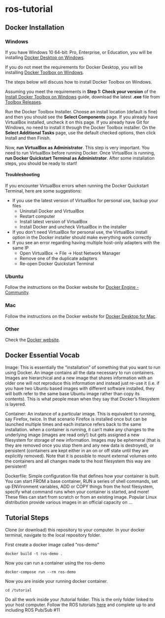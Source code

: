 # ros-tutorial

## Docker Installation

### Windows
If you have Windows 10 64-bit: Pro, Enterprise, or Education, you will be installing [Docker Desktop on Windows](https://docs.docker.com/docker-for-windows/install/).

If you do not meet the requirements for Docker Desktop, you will be installing [Docker Toolbox on Windows](https://docs.docker.com/toolbox/toolbox_install_windows/).

The steps below will discuss how to install Docker Toolbox on Windows.

Assuming you meet the requirements in **Step 1: Check your version** of the [Install Docker Toolbox on Windows](https://docs.docker.com/toolbox/toolbox_install_windows/#step-1-check-your-version) guide, download the latest **.exe** file from [Toolbox Releases](https://github.com/docker/toolbox/releases).

Run the Docker Toolbox Installer. Choose an install location (default is fine) and then you should see the **Select Components** page. If you already have VirtualBox installed, uncheck it on this page. If you already have Git for Windows, no need to install it through the Docker Toolbox installer. On the **Select Additional Tasks** page, use the default checked options, then click Install and then Finish.

Now, **run VirtualBox as Administrator**. This step is very important. You need to run VirtualBox before running Docker. Once VirtualBox is running, **run Docker Quickstart Terminal as Administrator**. After some installation steps, you should be ready to start!

#### Troubleshooting
If you encounter VirtualBox errors when running the Docker Quickstart Terminal, here are some suggestions:
* If you use the latest version of VirtualBox for personal use, backup your files
  * Uninstall Docker and VirtualBox
  * Restart computer
  * Install latest version of VirtualBox
  * Install Docker and uncheck VirtualBox in the installer
* If you don't need VirtualBox for personal use, the VirtualBox install option in the Docker installer should make everything work correctly
* If you see an error regarding having multiple host-only adapters with the same IP
  * Open VirtualBox -> File -> Host Network Manager
  * Remove one of the duplicate adapters
  * Re-open Docker Quickstart Terminal 

### Ubuntu
Follow the instructions on the Docker website for [Docker Engine - Community](https://docs.docker.com/install/linux/docker-ce/ubuntu/).

### Mac
Follow the instructions on the Docker website for [Docker Desktop for Mac](https://docs.docker.com/docker-for-mac/).

### Other
Check the [Docker website](https://www.docker.com/).

## Docker Essential Vocab

Image: This is essentially the “installation” of something that you want to run using
Docker. An image contains all the data necessary to run containers. Images 
are hierarchical and a new image that shares information with an older 
one will not reproduce this information and instead just re-use it (i.e. if 
you have two Ubuntu based images with different software installed, they 
will both refer to the same base Ubuntu image rather than copy its contents). 
This is what people mean when they say that Docker’s filesystem is layered.

Container: An instance of a particular image. This is equivalent to running,
say Firefox, twice. In that scenario Firefox is installed once but can be 
launched multiple times and each instance refers back to the same installation.
when a container is running, it can’t make any changes to the underlying image 
(images are read only!) but gets assigned a new filesystem for storage of 
new information. Images may be ephemeral (that is they are removed once you 
stop them and any new data is destroyed), or persistent (containers are 
kept either in an on or off state until they are explicitly removed). 
Note that it is possible to mount external volumes onto the containers 
and all changes made to the host filesystem this way are persistent!

Dockerfile: Simple configuration file that defines how your container is 
built. You can start FROM a base container, RUN a series of shell commands, 
set up ENVironment variables, ADD or COPY things from the host filesystem, 
specify what command runs when your container is started, and more! These 
files can start from scratch or from an existing image. Popular Linux 
distribution provide various images in an official capacity on …

## Tutorial Steps

Clone (or download) this repository to your computer. In your docker terminal, navigate to the local repository folder.

First create a docker image called "ros-demo"  


`docker build -t ros-demo . `


Now you can run a container using the ros-demo   


`docker-compose run --rm ros-demo`


Now you are inside your running docker container.  


`cd /tutorial`


Do all the work inside your /tutorial folder. This is the only folder linked 
to your host computer. Follow the ROS tutorials [here](https://wiki.ros.org/ROS/Tutorials) 
and complete up to and including ROS Pub/Sub \#11 